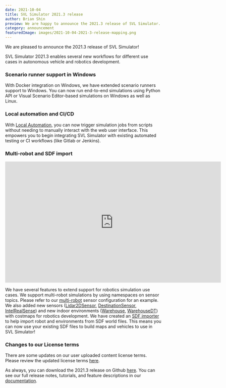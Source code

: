 ```yaml
---
date: 2021-10-04
title: SVL Simulator 2021.3 release
author: Brian Shin
preview: We are happy to announce the 2021.3 release of SVL Simulator.
category: announcement
featuredImage: images/2021-10-04-2021-3-release-mapping.png
---
```


We are pleased to announce the 2021.3 release of SVL Simulator!

SVL Simulator 2021.3 enables several new workflows for different use cases in autonomous vehicle and robotics development.

### Scenario runner support in Windows

With Docker integration on Windows, we have extended scenario runners support to Windows. You can now run end-to-end simulations using Python API or Visual Scenario Editor-based simulations on Windows as well as Linux.

### Local automation and CI/CD
With [Local Automation](https://svlsimulator.com/docs/running-simulations/local-automation), you can now trigger simulation jobs from scripts without needing to manually interact with the web user interface. This empowers you to begin integrating SVL Simulator with existing automated testing or CI workflows (like Gitlab or Jenkins).

### Multi-robot and SDF import

<div class="video-container">
    <iframe style="display:block;margin:auto;" width="696" height="391" src="https://www.youtube.com/embed/IQ5Fp3eItjY" frameborder="0" allow="accelerometer; autoplay; encrypted-media; gyroscope; picture-in-picture" allowfullscreen></iframe>
</div>

We have several features to extend support for robotics simulation use cases. We support multi-robot simulations by using namespaces on sensor topics. Please refer to our [multi-robot](https://wise.svlsimulator.com/vehicles/profile/20609b67-6dbd-40ad-9b46-e6bc455278ed/edit/configuration/f9c5ace0-969a-4ade-8208-87d09d1a53f8) sensor configuration for an example. We also added new sensors ([Lidar2DSensor](https://wise.svlsimulator.com/plugins/profile/2392cabf-47b4-4410-bd81-37545b78feca), [DestinationSensor](https://wise.svlsimulator.com/plugins/profile/3f1db91f-4eed-43b2-99ed-c78c129d6aa1), [IntelRealSense](https://wise.svlsimulator.com/plugins/profile/af45d8d4-f5e3-11eb-a493-93b6d1b3c480)) and new indoor environments ([Warehouse](https://wise.svlsimulator.com/maps/profile/903118ab-7246-48a9-81a4-1be3eca5121f), [WarehouseDT](https://wise.svlsimulator.com/maps/profile/b0881caf-2727-4cb6-abe7-0f47a27899ea)) with costmaps for robotics development. We have created an [SDF importer](https://svlsimulator.com/docs/simulation-content/sdf-import) to help import robot and environments from SDF world files. This means you can now use your existing SDF files to build maps and vehicles to use in SVL Simulator!

### Changes to our License terms

There are some updates on our user uploaded content license terms. Please review the updated license terms [here](https://www.svlsimulator.com/terms).



As always, you can download the 2021.3 release on Github [here](https://github.com/lgsvl/simulator/releases/tag/2021.3). You can see our full release notes, tutorials, and feature descriptions in our [documentation](https://www.svlsimulator.com/docs).
